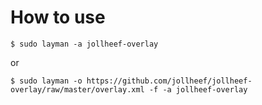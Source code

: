 # How to use

    $ sudo layman -a jollheef-overlay

or

    $ sudo layman -o https://github.com/jollheef/jollheef-overlay/raw/master/overlay.xml -f -a jollheef-overlay
